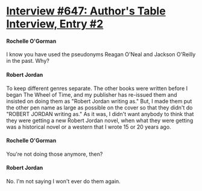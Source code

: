 # [Interview #647: Author's Table Interview, Entry #2](https://www.theoryland.com/intvmain.php?i=647#2)

#### Rochelle O'Gorman

I know you have used the pseudonyms Reagan O'Neal and Jackson O'Reilly in the past. Why?

#### Robert Jordan

To keep different genres separate. The other books were written before I began The Wheel of Time, and my publisher has re-issued them and insisted on doing them as "Robert Jordan writing as." But, I made them put the other pen name as large as possible on the cover so that they didn't do "ROBERT JORDAN writing as." As it was, I didn't want anybody to think that they were getting a new Robert Jordan novel, when what they were getting was a historical novel or a western that I wrote 15 or 20 years ago.

#### Rochelle O'Gorman

You're not doing those anymore, then?

#### Robert Jordan

No. I'm not saying I won't ever do them again.

